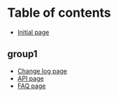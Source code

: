 # Table of contents

* [Initial page](README.md)

## group1

* [Change log page](group1/change-log-page.md)
* [API page](group1/api-page.md)
* [FAQ page](faq-page.md)

